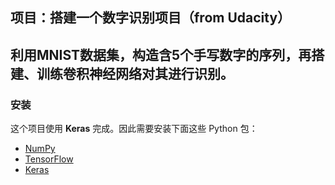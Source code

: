 ## 项目：搭建一个数字识别项目（from Udacity）

## 利用MNIST数据集，构造含5个手写数字的序列，再搭建、训练卷积神经网络对其进行识别。

### 安装

这个项目使用 **Keras** 完成。因此需要安装下面这些 Python 包：

- [NumPy](http://www.numpy.org/)
- [TensorFlow](http://tensorflow.org)
- [Keras](https://keras.io)
